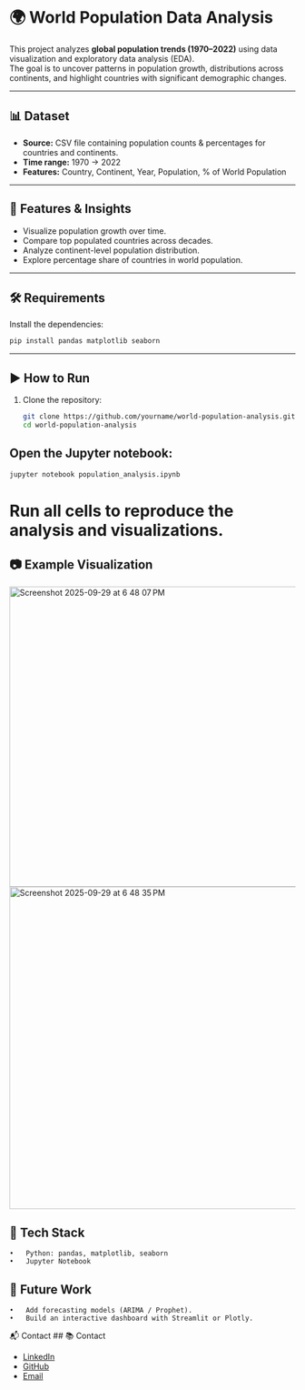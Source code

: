 # 🌍 World Population Data Analysis

This project analyzes **global population trends (1970–2022)** using data visualization and exploratory data analysis (EDA).  
The goal is to uncover patterns in population growth, distributions across continents, and highlight countries with significant demographic changes.

---

## 📊 Dataset
- **Source:** CSV file containing population counts & percentages for countries and continents.  
- **Time range:** 1970 → 2022  
- **Features:** Country, Continent, Year, Population, % of World Population  

---

## 🚀 Features & Insights
- Visualize population growth over time.  
- Compare top populated countries across decades.  
- Analyze continent-level population distribution.  
- Explore percentage share of countries in world population.  

---

## 🛠️ Requirements
Install the dependencies:

```bash
pip install pandas matplotlib seaborn
```
---

## ▶️ How to Run
1. Clone the repository:  
   ```bash
   git clone https://github.com/yourname/world-population-analysis.git
   cd world-population-analysis

## Open the Jupyter notebook:
   ```bash
jupyter notebook population_analysis.ipynb
```
# Run all cells to reproduce the analysis and visualizations.

## 📷 Example Visualization
<img width="1116" height="528" alt="Screenshot 2025-09-29 at 6 48 07 PM" src="https://github.com/user-attachments/assets/f70f87ea-55b0-4f1f-aaa1-b793454e7395" />
<img width="1111" height="567" alt="Screenshot 2025-09-29 at 6 48 35 PM" src="https://github.com/user-attachments/assets/97ae9d2a-0bbb-4599-9ca0-c19a95d36301" />

## 🧰 Tech Stack
	•	Python: pandas, matplotlib, seaborn
	•	Jupyter Notebook

## 📌 Future Work
	•	Add forecasting models (ARIMA / Prophet).
	•	Build an interactive dashboard with Streamlit or Plotly.

📬 Contact
	## 📚 Contact  

- [LinkedIn](https://www.linkedin.com/in/mohamed-ali-258920315/)  
- [GitHub]([https://github.com/usernam](https://github.com/mohamed-ali-505))  
- [Email](mano.chero@icloud.com)  












